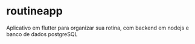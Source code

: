# routineapp

Aplicativo em flutter para organizar sua rotina, com backend em nodejs e banco de dados postgreSQL

